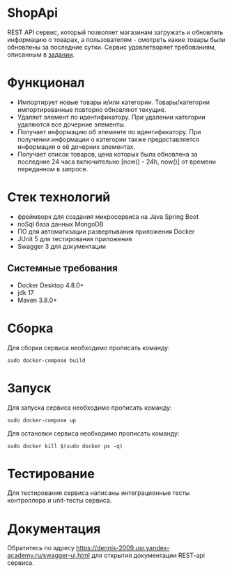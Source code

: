 # ShopApi
REST API сервис, который позволяет магазинам загружать и обновлять информацию о товарах, а пользователям - смотреть какие товары были обновлены за последние сутки. Сервис удовлетворяет требованиям, описанным в [задании](Task.md).

# Функционал
- Импортирует новые товары и/или категории. Товары/категории импортированные повторно обновляют текущие.
- Удаляет элемент по идентификатору. При удалении категории удаляются все дочерние элементы.
- Получает информацию об элементе по идентификатору. При получении информации о категории также предоставляется информация о её дочерних элементах.
- Получает список товаров, цена которых была обновлена за последние 24 часа включительно [now() - 24h, now()] от времени переданном в запросе.

# Стек технологий
- фреймворк для создания микросервиса на Java Spring Boot
- noSql база данных MongoDB
- ПО для автоматизации развертывания приложения Docker
- JUnit 5 для тестирования приложения
- Swagger 3 для документации

## Системные требования
- Docker Desktop 4.8.0+
- jdk 17
- Maven 3.8.0+

# Сборка
Для сборки сервиса необходимо прописать команду:
```
sudo docker-compose build
```

# Запуск
Для запуска сервиса необходимо прописать команду:
```
sudo docker-compose up
```
Для остановки сервиса необходимо прописать команду:
```
sudo docker kill $(sudo docker ps -q)
```


# Тестирование
Для тестирования сервиса написаны интеграционные тесты контроллера и unit-тесты сервиса.

# Документация
Обратитесь по адресу https://dennis-2009.usr.yandex-academy.ru/swagger-ui.html для открытия документации REST-api сервиса.